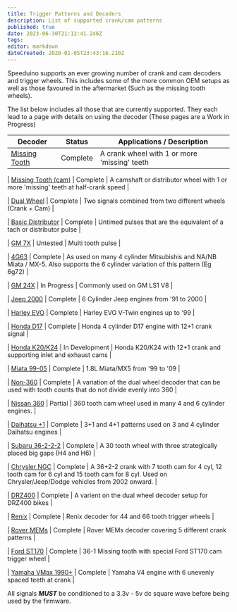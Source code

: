 ```yaml
---
title: Trigger Patterns and Decoders
description: List of supported crank/cam patterns
published: true
date: 2023-06-30T21:12:41.246Z
tags: 
editor: markdown
dateCreated: 2020-01-05T23:43:16.210Z
---
```


Speeduino supports an ever growing number of crank and cam decoders and trigger wheels. This includes some of the more common OEM setups as well as those favoured in the aftermarket (Such as the missing tooth wheels).

The list below includes all those that are currently supported. They each lead to a page with details on using the decoder (These pages are a Work in Progress)

| Decoder                                                 | Status           | Applications / Description  |
| ------------------------------------------------------- | ---------------- | ------------------------------------------------------------------------------------------------------------------------------- |
| [Missing Tooth](/decoders/Missing_Tooth "wikilink")               | Complete         | A crank wheel with 1 or more 'missing' teeth  |

| [Missing Tooth (cam)](/decoders/Missing_Tooth_\(cam\) "wikilink") | Complete         | A camshaft or distributor wheel with 1 or more 'missing' teeth at half-crank speed  |

| [Dual Wheel](/decoders/Dual_Wheel) 																                     | Complete         | Two signals combined from two different wheels (Crank + Cam) |

| [Basic Distributor](/decoders/Basic_Distributor "wikilink")       | Complete         | Untimed pulses that are the equivalent of a tach or distributor pulse  |

| [GM 7X](/decoders/GM_7X "wikilink")                               | Untested         | Multi tooth pulse |

| [4G63](/decoders/4G63 "wikilink")                                 | Complete         | As used on many 4 cylinder Mitsubishis and NA/NB Miata / MX-5. Also supports the 6 cylinder variation of this pattern (Eg 6g72) |

| [GM 24X](/decoders/GM_24X "wikilink")                             | In Progress         | Commonly used on GM LS1 V8  |

| [Jeep 2000](/decoders/Jeep_2000 "wikilink")                       | Complete         | 6 Cylinder Jeep engines from '91 to 2000  |

| [Harley EVO](/decoders/Harley_EVO "wikilink")                     | Complete         | Harley EVO V-Twin engines up to '99  |

| [Honda D17](/decoders/Honda_D17 "wikilink")                       | Complete         | Honda 4 cylinder D17 engine with 12+1 crank signal  |

| [Honda K20/K24](/decoders/HondaK20K24  "wikilink")           | In Development         | Honda K20/K24 with 12+1 crank and supporting inlet and exhaust cams  |

| [Miata 99-05](/decoders/Miata_99 "wikilink")                      | Complete         | 1.8L Miata/MX5 from '99 to '09  |

| [Non-360](/decoders/Non-360 "wikilink")                           | Complete         | A variation of the dual wheel decoder that can be used with tooth counts that do not divide evenly into 360  |

| [Nissan 360](/decoders/Nissan_360 "wikilink")                     | Partial      | 360 tooth cam wheel used in many 4 and 6 cylinder engines. |

| [Daihatsu +1](/decoders/Daihatsu_+1 "wikilink")                   | Complete         | 3+1 and 4+1 patterns used on 3 and 4 cylinder Daihatsu engines |

| [Subaru 36-2-2-2](/decoders/Subaru_36-2-2-2 "wikilink")           | Complete         | A 30 tooth wheel with three strategically placed big gaps             (H4 and H6) |

| [Chrysler NGC](/decoders/ChryslerNGC "wikilink")           | Complete         | A 36+2-2 crank with 7 tooth cam for 4 cyl, 12 tooth cam for 6 cyl and 15 tooth cam for 8 cyl. Used on Chrysler/Jeep/Dodge vehicles from 2002 onward. |

| [DRZ400](/decoders/DRZ400 "wikilink")           | Complete         | A varient on the dual wheel decoder setup for DRZ400 bikes |

| [Renix](/decoders/Renix "wikilink")           | Complete         | Renix decoder for 44 and 66 tooth trigger wheels |

| [Rover MEMs](/decoders/Rover "wikilink")           | Complete    | Rover MEMs decoder covering 5 different crank patterns |

| [Ford ST170](/decoders/ST170 "wikilink")           | Complete         | 36-1 Missing tooth with special Ford ST170 cam trigger wheel |

| [Yamaha VMax 1990+](/decoders/Yamaha_VMax  "wikilink")           | Complete         | Yamaha V4 engine with 6 unevenly spaced teeth at crank |




All signals <b><i>MUST</b></i> be conditioned to a 3.3v - 5v dc square wave before being used by the firmware.